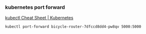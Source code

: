 ###  kubernetes port forward


[kubectl Cheat Sheet | Kubernetes](https://kubernetes.io/docs/reference/kubectl/cheatsheet/#deleting-resources "kubectl Cheat Sheet | Kubernetes")


 

```
kubectl port-forward bicycle-router-7dfccd8dd4-pw8qv 5000:5000
```

